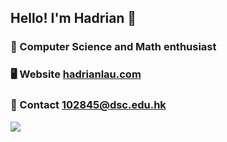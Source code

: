 ## Hello! I'm Hadrian 👋
### 🧠 Computer Science and Math enthusiast

### 🖥️ Website [hadrianlau.com](https://hadrianlau.com)

### 📨 Contact [102845@dsc.edu.hk](mailto:102845@dsc.edu.hk)

![](https://komarev.com/ghpvc/?username=udontur&color=8fdec6)
